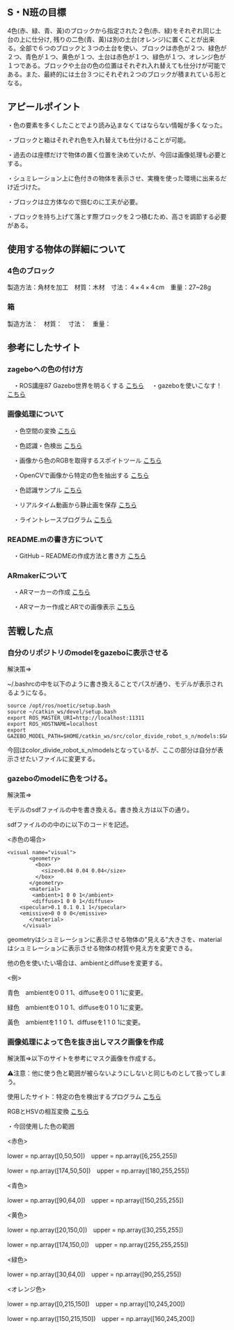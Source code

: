 ## S・N班の目標

4色(赤、緑、青、黃)のブロックから指定された２色(赤、緑)をそれぞれ同じ土台の上に仕分け, 残りの二色(青、黃)は別の土台(オレンジ)に置くことが出来る。全部で６つのブロックと３つの土台を使い、ブロックは赤色が２つ、緑色が２つ、青色が１つ、黄色が１つ、土台は赤色が１つ、緑色が１つ、オレンジ色が１つである。ブロックや土台の色の位置はそれぞれ入れ替えても仕分けが可能である。また、最終的には土台３つにそれぞれ２つのブロックが積まれている形となる。

## アピールポイント

・色の要素を多くしたことでより読み込まなくてはならない情報が多くなった。

・ブロックと箱はそれぞれ色を入れ替えても仕分けることが可能。

・過去のは座標だけで物体の置く位置を決めていたが、今回は画像処理も必要とする。

・シュミレーション上に色付きの物体を表示させ、実機を使った環境に出来るだけ近づけた。

・ブロックは立方体なので掴むのに工夫が必要。

・ブロックを持ち上げて落とす際ブロックを２つ積むため、高さを調節する必要がある。

## 使用する物体の詳細について


### 4色のブロック

製造方法：角材を加工　材質：木材　寸法：４×４×４cm　重量：27~28g


### 箱

製造方法：　材質：　寸法：　重量：



## 参考にしたサイト


### zageboへの色の付け方

　・ROS講座87 Gazebo世界を明るくする [こちら](https://qiita.com/srs/items/49e71932c1ef469b3049)
　・gazeboを使いこなす！ [こちら](https://qiita.com/Karin-Sugi/items/4918168649a8fb9b35d3)

 
### 画像処理について
    
　・色空間の変換 [こちら](http://labs.eecs.tottori-u.ac.jp/sd/Member/oyamada/OpenCV/html/py_tutorials/py_imgproc/py_colorspaces/py_colorspaces.html)
 
　・色認識・色検出 [こちら](https://data-analysis-stats.jp/%E6%A9%9F%E6%A2%B0%E5%AD%A6%E7%BF%92/opencv-python%E3%81%A7%E3%81%AE%E8%89%B2%E8%AA%8D%E8%AD%98%E3%83%BB%E8%89%B2%E6%A4%9C%E5%87%BA/)

　・画像から色のRGBを取得するスポイトツール [こちら](https://www.peko-step.com/tool/getcolor.html)

　・OpenCVで画像から特定の色を抽出する [こちら](https://www.learning-nao.com/?p=1804)

　・色認識サンプル [こちら](https://github.com/rt-net/crane_x7_ros/blob/ros2/crane_x7_examples/src/color_detection.cpp)

　・リアルタイム動画から静止画を保存 [こちら](https://note.nkmk.me/python-opencv-camera-to-still-image/)

　・ライントレースプログラム [こちら](https://qiita.com/hsgucci/items/4a5aa35aa9fd036621a7)
 
### README.mの書き方について

　・GitHub – READMEの作成方法と書き方 [こちら](https://howpon.com/8334)

### ARmakerについて

　・ARマーカーの作成 [こちら](http://joe.ash.jp/program/ros/marker/index.htm)


　・ARマーカー作成とARでの画像表示 [こちら](https://elsammit-beginnerblg.hatenablog.com/entry/2020/10/10/125246)

 
## 苦戦した点


### 自分のリポジトリのmodelをgazeboに表示させる　　　

 解決策⇒

 ~/.bashrcの中を以下のように書き換えることでパスが通り、モデルが表示されるようになる。

 ```
source /opt/ros/noetic/setup.bash
source ~/catkin_ws/devel/setup.bash
export ROS_MASTER_URI=http://localhost:11311
export ROS_HOSTNAME=localhost
export GAZEBO_MODEL_PATH=$HOME/catkin_ws/src/color_divide_robot_s_n/models:$GAZEBO_MODEL_PATH
```
今回はcolor_divide_robot_s_n/modelsとなっているが、ここの部分は自分が表示させたいファイルに変更する。


### gazeboのmodelに色をつける。　　　

 解決策⇒

 モデルのsdfファイルの中を書き換える。書き換え方は以下の通り。
 
 sdfファイルの<visual>の中の<material>に以下のコードを記述。

 <赤色の場合>

 ```
<visual name="visual">
        <geometry>
          <box>
            <size>0.04 0.04 0.04</size>
          </box>
        </geometry>
        <material>
         <ambient>1 0 0 1</ambient>
         <diffuse>1 0 0 1</diffuse>
	 <specular>0.1 0.1 0.1 1</specular>
	 <emissive>0 0 0 0</emissive>
        </material>
      </visual>
```
 geometryはシュミレーションに表示させる物体の"見える"大きさを、materialはシュミレーションに表示させる物体の材質や見え方を変更できる。

 他の色を使いたい場合は、ambientとdiffuseを変更する。

 <例>

青色　ambientを0 0 1 1、diffuseを0 0 1 1に変更。

緑色　ambientを0 1 0 1、diffuseを0 1 0 1に変更。

黃色　ambientを1 1 0 1、diffuseを1 1 0 1に変更。

### 画像処理によって色を抜き出しマスク画像を作成

 解決策⇒以下のサイトを参考にマスク画像を作成する。

 ⚠注意：他に使う色と範囲が被らないようにしないと同じものとして扱ってしまう。

 使用したサイト：特定の色を検出するプログラム [こちら](https://craft-gogo.com/python-opencv-color-detection/)　

 RGBとHSVの相互変換 [こちら](https://www.petitmonte.com/javascript/rgb_hsv_convert.html)

 ・今回使用した色の範囲


 <赤色>

 
lower = np.array([0,50,50])　upper = np.array([6,255,255])


lower = np.array([174,50,50])　upper = np.array([180,255,255])


 <青色>

 
lower = np.array([90,64,0])　upper = np.array([150,255,255])


 <黄色>

 
lower = np.array([20,150,0])　upper = np.array([30,255,255])


lower = np.array([174,150,0])　upper = np.array([255,255,255])


 <緑色>

 
lower = np.array([30,64,0])　upper = np.array([90,255,255])


 <オレンジ色>

 
lower = np.array([0,215,150])　upper = np.array([10,245,200])


lower = np.array([150,215,150])　upper = np.array([160,245,200])


 
 
